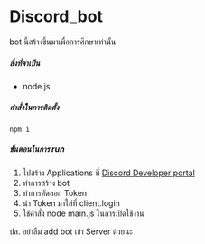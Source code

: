 # Discord_bot
bot นี้สร้างขึ้นมาเพื่อการศึกษาเท่านั้น

##### สิ่งที่จำเป็น
- node.js

##### คำสั่งในการติดตั้ง
```
npm i 
```

##### ขั้นตอนในการ run
1. ไปสร้าง Applications ที่ [Discord Developer portal](https://discord.com/developers/applications/)
2. ทำการสร้าง bot
3. ทำการคัดลอก Token
4. นำ Token มาใส่ที่ client.login
5. ใช้คำสั่ง node main.js ในการเปิดใช้งาน

ปล. อย่าลืม add bot เข้า Server ด้วยนะ